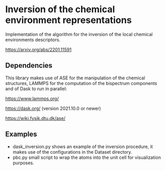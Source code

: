 # Inversion of the chemical environment representations
Implementation of the algorithm for the inversion of the local chemical environments descriptors.

https://arxiv.org/abs/2201.11591

## Dependencies

This library makes use of ASE for the manipulation of the chemical structures, LAMMPS for the computation of the bispectrum components and of Dask to run in parallel:

https://www.lammps.org/

https://dask.org/ (version 2021.10.0 or newer)

https://wiki.fysik.dtu.dk/ase/

## Examples

- dask_inversion.py shows an example of the inversion procedure, it makes use of the configurations in the Dataset directory.
- pbc.py small script to wrap the atoms into the unit cell for visualization purposes.
